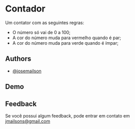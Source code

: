 # Contador

Um contator com as seguintes regras:
- O número só vai de 0 a 100;
- A cor do número muda para vermelho quando é par;
- A cor do número muda para verde quando é ímpar;
## Authors
- [@josemailson](https://github.com/josemailson)

## Demo


## Feedback

Se você possui algum feedback, pode entrar em contato em jmailsons@gmail.com
